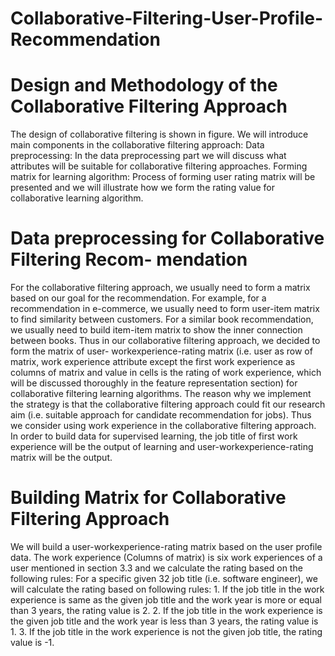 # Collaborative-Filtering-User-Profile-Recommendation

# Design and Methodology of the Collaborative Filtering Approach


The design of collaborative filtering is shown in figure. We will introduce main components in the collaborative filtering approach:
Data preprocessing: In the data preprocessing part we will discuss what attributes will be suitable for collaborative filtering approaches.
Forming matrix for learning algorithm: Process of forming user rating matrix will be presented and we will illustrate how we form the rating value for collaborative learning algorithm.


# Data preprocessing for Collaborative Filtering Recom- mendation
For the collaborative filtering approach, we usually need to form a matrix based on our goal for the recommendation. For example, for a recommendation in e-commerce, we usually need to form user-item matrix to find similarity between customers. For a similar book recommendation, we usually need to build item-item matrix to show the inner connection between books.
Thus in our collaborative filtering approach, we decided to form the matrix of user- workexperience-rating matrix (i.e. user as row of matrix, work experience attribute except the first work experience as columns of matrix and value in cells is the rating of work experience, which will be discussed thoroughly in the feature representation section) for collaborative filtering learning algorithms. The reason why we implement the strategy is that the collaborative filtering approach could fit our research aim (i.e. suitable approach for candidate recommendation for jobs). Thus we consider using work experience in the collaborative filtering approach. In order to build data for supervised learning, the job title of first work experience will be the output of learning and user-workexperience-rating matrix will be the output.


# Building Matrix for Collaborative Filtering Approach
We will build a user-workexperience-rating matrix based on the user profile data. The work experience (Columns of matrix) is six work experiences of a user mentioned in section 3.3 and we calculate the rating based on the following rules: For a specific given
32
job title (i.e. software engineer), we will calculate the rating based on following rules: 1. If the job title in the work experience is same as the given job title and the work
year is more or equal than 3 years, the rating value is 2.
2. If the job title in the work experience is the given job title and the work year is
less than 3 years, the rating value is 1.
3. If the job title in the work experience is not the given job title, the rating value
is -1.

